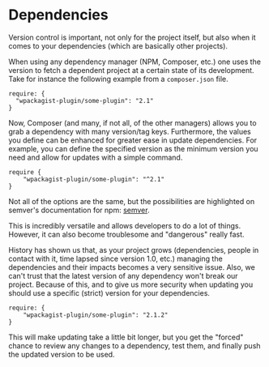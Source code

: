 # Dependencies

Version control is important, not only for the project itself, but also when it comes to your dependencies (which are basically other projects).

When using any dependency manager (NPM, Composer, etc.) one uses the version to fetch a dependent project at a certain state of its development. Take for instance the following example from a `composer.json` file.

```
require: {
  "wpackagist-plugin/some-plugin": "2.1"
}
```

Now, Composer (and many, if not all, of the other managers) allows you to grab a dependency with many version/tag keys. Furthermore, the values you define can be enhanced for greater ease in update dependencies. For example, you can define the specified version as the minimum version you need and allow for updates with a simple command.

```
require {
    "wpackagist-plugin/some-plugin": "^2.1"
}
```

Not all of the options are the same, but the possibilities are highlighted on semver's documentation for npm: [semver](https://docs.npmjs.com/misc/semver).

This is incredibly versatile and allows developers to do a lot of things. However, it can also become troublesome and "dangerous" really fast.

History has shown us that, as your project grows (dependencies, people in contact with it, time lapsed since version 1.0, etc.) managing the dependencies and their impacts becomes a very sensitive issue. Also, we can't trust that the latest version of any dependency won't break our project.
Because of this, and to give us more security when updating you should use a specific (strict) version for your dependencies.

```
require: {
    "wpackagist-plugin/some-plugin": "2.1.2"
}
```

This will make updating take a little bit longer, but you get the "forced" chance to review any changes to a dependency, test them, and finally push the updated version to be used.
